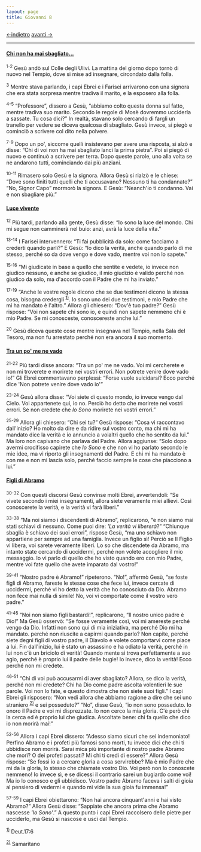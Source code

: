 ```yaml
---
layout: page
title: Giovanni 8
---
```

[<-indietro](gv07.html) [avanti ->](gv09.html)

--------------------------------
#### <a href="" id="chi_non_ha_mai_sbagliato">Chi non ha mai sbagliato...</a>

<sup>1-2</sup> Gesù andò sul Colle degli Ulivi. La mattina del giorno dopo tornò di nuovo nel Tempio, dove si mise ad insegnare, circondato dalla folla.

<sup>3</sup> Mentre stava parlando, i capi Ebrei e i Farisei arrivarono con una signora che era stata sorpresa mentre tradiva il marito, e la esposero alla folla.

<sup>4-5</sup> “Professore”, dissero a Gesù, “abbiamo colto questa donna sul fatto, mentre tradiva suo marito. Secondo le regole di Mosè dovremmo ucciderla a sassate. Tu cosa dici?” In realtà, stavano solo cercando di fargli un tranello per vedere se diceva qualcosa di sbagliato. Gesù invece, si piegò e cominciò a scrivere col dito nella polvere.

<sup>7-9</sup> Dopo un po', siccome quelli insistevano per avere una risposta, si alzò e disse: “Chi di voi non ha mai sbagliato lanci la prima pietra”. Poi si piegò di nuovo e continuò a scrivere per terra. Dopo queste parole, uno alla volta se ne andarono tutti, cominciando dai più anziani.

<sup>10-11</sup> Rimasero solo Gesù e la signora. Allora Gesù si rialzò e le chiese: “Dove sono finiti tutti quelli che ti accusavano? Nessuno ti ha condannato?” “No, Signor Capo” mormorò la signora. E Gesù: “Neanch'io ti condanno. Vai e non sbagliare più.”

#### <a href="" id="luce_vivente">Luce vivente</a>

<sup>12</sup> Più tardi, parlando alla gente, Gesù disse: “Io sono la luce del mondo. Chi mi segue non camminerà nel buio: anzi, avrà la luce della vita.”

<sup>13-14</sup> I Farisei intervennero: “Ti fai pubblicità da solo: come facciamo a crederti quando parli?” E Gesù: “Io dico la verità, anche quando parlo di me stesso, perché so da dove vengo e dove vado, mentre voi non lo sapete.”

<sup>15-16</sup> “Mi giudicate in base a quello che sentite e vedete, io invece non giudico nessuno, e anche se giudico, il mio giudizio è valido perché non giudico da solo, ma d'accordo con il Padre che mi ha inviato.”

<sup>17-19</sup> “Anche le vostre regole dicono che se due testimoni dicono la stessa cosa, bisogna credergli <sup><a href="#fn__1" id="fnt__1" class="fn_top">1)</a></sup>. Io sono uno dei due testimoni, e mio Padre che mi ha mandato è l'altro.” Allora gli chiesero: “Dov'è tuo padre?” Gesù rispose: “Voi non sapete chi sono io, e quindi non sapete nemmeno chi è mio Padre. Se mi conosceste, conoscereste anche lui.”

<sup>20</sup> Gesù diceva queste cose mentre insegnava nel Tempio, nella Sala del Tesoro, ma non fu arrestato perché non era ancora il suo momento.

#### <a href="" id="tra_un_po_me_ne_vado">Tra un po' me ne vado</a>

<sup>21-22</sup> Più tardi disse ancora: “Tra un po' me ne vado. Voi mi cercherete e non mi troverete e morirete nei vostri errori. Non potrete venire dove vado io!” Gli Ebrei commentavano perplessi: “Forse vuole suicidarsi? Ecco perché dice 'Non potrete venire dove vado io'”

<sup>23-24</sup> Gesù allora disse: “Voi siete di questo mondo, io invece vengo dal Cielo. Voi appartenete qui, io no. Perciò ho detto che morirete nei vostri errori. Se non credete che *Io Sono* morirete nei vostri errori.”

<sup>25-29</sup> Allora gli chiesero: “Chi sei tu?” Gesù rispose: “Cosa vi raccontavo dall'inizio? Ho molto da dire e da ridire sul vostro conto, ma chi mi ha mandato dice la verità e io annuncio a voialtri quello che ho sentito da lui.” Ma loro non capivano che parlava del Padre. Allora aggiunse: “Solo dopo avermi crocifisso capirete che *Io Sono* e che non vi ho parlato secondo le mie idee, ma vi riporto gli insegnamenti del Padre. E chi mi ha mandato è con me e non mi lascia solo, perché faccio sempre le cose che piacciono a lui.”

#### <a href="" id="figli_di_abramo">Figli di Abramo</a>

<sup>30-32</sup> Con questi discorsi Gesù convinse molti Ebrei, avvertendoli: “Se vivete secondo i miei insegnamenti, allora siete veramente miei allievi. Così conoscerete la verità, e la verità vi farà liberi.”

<sup>33-38</sup> “Ma noi siamo i discendenti di Abramo”, replicarono, “e non siamo mai stati schiavi di nessuno. Come puoi dire: *'La verità vi libererà*?” “Chiunque sbaglia è schiavo dei suoi errori”, rispose Gesù, “ma uno schiavo non appartiene per sempre ad una famiglia. Invece un figlio sì! Perciò se Il Figlio vi libera, voi sarete veramente liberi. Lo so che discendete da Abramo, ma intanto state cercando di uccidermi, perché non volete accogliere il mio messaggio. Io vi parlo di quello che ho visto quando ero con mio Padre, mentre voi fate quello che avete imparato dal vostro!”

<sup>39-41</sup> “Nostro padre è Abramo!” ripeterono. “No!”, affermò Gesù, “se foste figli di Abramo, fareste le stesse cose che fece lui, invece cercate di uccidermi, perché vi ho detto la verità che ho conosciuto da Dio. Abramo non fece mai nulla di simile! No, voi vi comportate come il vostro vero padre.”

<sup>41-45</sup> “Noi non siamo figli bastardi!”, replicarono, “Il nostro unico padre è Dio!” Ma Gesù osservò: “Se fosse veramente così, voi mi amereste perché vengo da Dio. Infatti non sono qui di mia iniziativa, ma perché Dio mi ha mandato. perché non riuscite a capirmi quando parlo? Non capite, perché siete degni figli di vostro padre, il Diavolo e volete comportarvi come piace a lui. Fin dall'inizio, lui è stato un assassino e ha odiato la verità, perché in lui non c'è un briciolo di verità! Quando mente si trova perfettamente a suo agio, perché è proprio lui il padre delle bugie! Io invece, dico la verità! Ecco perché non mi credete.

<sup>46-51</sup> “Chi di voi può accusarmi di aver sbagliato? Allora, se dico la verità, perché non mi credete? Chi ha Dio come padre ascolta volentieri le sue parole. Voi non lo fate, e questo dimostra che non siete suoi figli.” I capi Ebrei gli risposero: “Non vedi allora che abbiamo ragione a dire che sei uno straniero <sup><a href="#fn__2" id="fnt__2" class="fn_top">2)</a></sup> e sei posseduto?” “No”, disse Gesù, “io non sono posseduto. Io onoro il Padre e voi mi disprezzate. Io non cerco la mia gloria. C'è però chi la cerca ed è proprio lui che giudica. Ascoltate bene: chi fa quello che dico io non morirà mai!”

<sup>52-56</sup> Allora i capi Ebrei dissero: “Adesso siamo sicuri che sei indemoniato! Perfino Abramo e i profeti più famosi sono morti, tu invece dici che chi ti ubbidisce non morirà. Sarai mica più importante di nostro padre Abramo che morì? O dei profeti passati? Mi chi ti credi di essere?” Allora Gesù rispose: “Se fossi io a cercare gloria a cosa servirebbe? Ma è mio Padre che mi da la gloria, lo stesso che chiamate vostro Dio. Voi però non lo conoscete nemmeno! Io invece sì, e se dicessi il contrario sarei un bugiardo come voi! Ma io lo conosco e gli ubbidisco. Vostro padre Abramo faceva i salti di gioia al pensiero di vedermi e quando mi vide la sua gioia fu immensa!”

<sup>57-59</sup> I capi Ebrei obiettarono: “Non hai ancora cinquant'anni e hai visto Abramo?” Allora Gesù disse: “Sappiate che ancora prima che Abramo nascesse *'Io Sono'*.” A questo punto i capi Ebrei raccolsero delle pietre per ucciderlo, ma Gesù si nascose e uscì dal Tempio.

<sup><a href="#fnt__1" id="fn__1" class="fn_bot">1)</a></sup>
Deut.17:6

<sup><a href="#fnt__2" id="fn__2" class="fn_bot">2)</a></sup>
Samaritano


